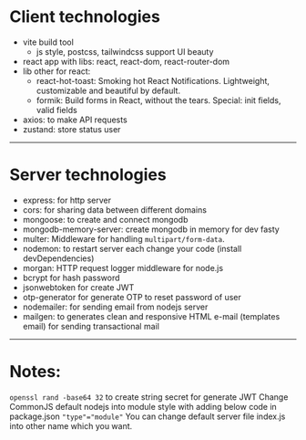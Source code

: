 # Client technologies
  - vite build tool
    - js style, postcss, tailwindcss support UI beauty
  - react app with libs: react, react-dom, react-router-dom
  - lib other for react:
    - react-hot-toast: Smoking hot React Notifications. Lightweight, customizable and beautiful by default.
    - formik: Build forms in React, without the tears. Special: init fields, valid fields
  - axios: to make API requests
  - zustand: store status user
  
***

# Server technologies
  - express: for http server
  - cors: for sharing data between different domains
  - mongoose: to create and connect mongodb
  - mongodb-memory-server: create mongodb in memory for dev fasty 
  - multer: Middleware for handling `multipart/form-data`.
  - nodemon: to restart server each change your code (install devDependencies)
  - morgan: HTTP request logger middleware for node.js
  - bcrypt for hash password
  - jsonwebtoken for create JWT
  - otp-generator for generate OTP to reset password of user
  - nodemailer: for sending email from nodejs server
  - mailgen: to generates clean and responsive HTML e-mail (templates email) for sending transactional mail

***

# Notes:
  `openssl rand -base64 32` to create string secret for generate JWT
  Change CommonJS default nodejs into module style with adding below code in package.json
  `"type"="module"`
  You can change default server file index.js into other name which you want.
